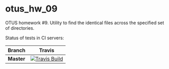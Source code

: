 # otus_hw_09
OTUS homework #9. Utility to find the identical files across the specified set of directories.

Status of tests in CI servers:

| Branch | Travis |
| ---- | -------- |
| **Master** | [![Travis Build](https://travis-ci.com/vaefremov/otus_hw_09.svg?branch=master)](https://travis-ci.com/vaefremov/otus_hw_09) |